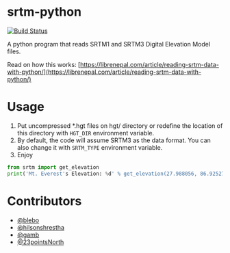 # srtm-python 
[![Build Status](https://travis-ci.org/aatishnn/srtm-python.svg?branch=master)](https://travis-ci.org/aatishnn/srtm-python)

A python program that reads SRTM1 and SRTM3 Digital Elevation Model files.

Read on how this works: [https://librenepal.com/article/reading-srtm-data-with-python/](https://librenepal.com/article/reading-srtm-data-with-python/)

# Usage
1. Put uncompressed *.hgt files on hgt/ directory or redefine the location of this
directory with `HGT_DIR` environment variable.
2. By default, the code will assume SRTM3 as the data format. You can also
change it with `SRTM_TYPE` environment variable.
3. Enjoy
```python
from srtm import get_elevation
print('Mt. Everest's Elevation: %d' % get_elevation(27.988056, 86.925278))
```
# Contributors
- [@blebo](https://github.com/blebo)
- [@hilsonshrestha](https://github.com/hilsonshrestha)
- [@gamb](https://github.com/gamb)
- [@23pointsNorth](https://github.com/23pointsNorth)
